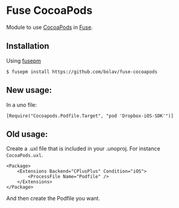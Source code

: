 Fuse CocoaPods
==============

Module to use [CocoaPods](https://cocoapods.org/) in [Fuse](http://www.fusetools.com/).

## Installation

Using [fusepm](https://github.com/bolav/fusepm)

    $ fusepm install https://github.com/bolav/fuse-cocoapods


## New usage:

In a uno file:

    [Require("Cocoapods.Podfile.Target", "pod 'Dropbox-iOS-SDK'")]


## Old usage:

Create a .uxl file that is included in your .unoproj. For instance `CocoaPods.uxl`.

    <Package>
        <Extensions Backend="CPlusPlus" Condition="iOS">
            <ProcessFile Name="Podfile" />
        </Extensions>
    </Package>

And then create the Podfile you want.